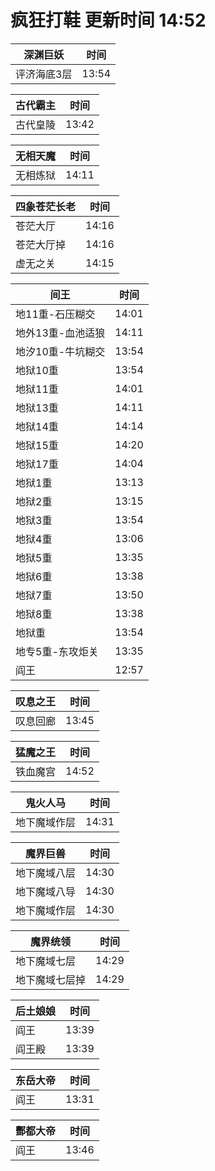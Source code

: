 # 疯狂打鞋 更新时间 14:52

| 深渊巨妖   | 时间    |
|--------|-------|
| 评济海底3层 | 13:54 |

| 古代霸主   | 时间    |
|--------|-------|
| 古代皇陵 | 13:42 |

| 无相天魔   | 时间    |
|--------|-------|
| 无相炼狱 | 14:11 |

| 四象苍茫长老   | 时间    |
|--------|-------|
| 苍茫大厅 | 14:16 |
| 苍茫大厅掉 | 14:16 |
| 虚无之关 | 14:15 |

| 间王   | 时间    |
|--------|-------|
| 地11重-石压糊交 | 14:01 |
| 地外13重-血池适狼 | 14:11 |
| 地汐10重-牛坑糊交 | 13:54 |
| 地狱10重 | 13:54 |
| 地狱11重 | 14:01 |
| 地狱13重 | 14:11 |
| 地狱14重 | 14:14 |
| 地狱15重 | 14:20 |
| 地狱17重 | 14:04 |
| 地狱1重 | 13:13 |
| 地狱2重 | 13:15 |
| 地狱3重 | 13:54 |
| 地狱4重 | 13:06 |
| 地狱5重 | 13:35 |
| 地狱6重 | 13:38 |
| 地狱7重 | 13:50 |
| 地狱8重 | 13:38 |
| 地狱重 | 13:54 |
| 地专5重-东攻炬关 | 13:35 |
| 阎王 | 12:57 |

| 叹息之王   | 时间    |
|--------|-------|
| 叹息回廊 | 13:45 |

| 猛魔之王   | 时间    |
|--------|-------|
| 铁血魔宫 | 14:52 |

| 鬼火人马   | 时间    |
|--------|-------|
| 地下魔域作层 | 14:31 |

| 魔界巨兽   | 时间    |
|--------|-------|
| 地下魔域八层 | 14:30 |
| 地下魔域八导 | 14:30 |
| 地下魔域作层 | 14:30 |

| 魔界统领   | 时间    |
|--------|-------|
| 地下魔域七层 | 14:29 |
| 地下魔域七层掉 | 14:29 |

| 后土娘娘   | 时间    |
|--------|-------|
| 阎王 | 13:39 |
| 阎王殿 | 13:39 |

| 东岳大帝   | 时间    |
|--------|-------|
| 阎王 | 13:31 |

| 酆都大帝   | 时间    |
|--------|-------|
| 阎王 | 13:46 |